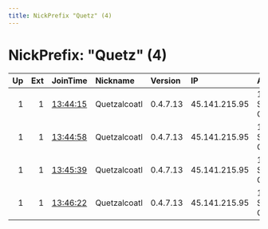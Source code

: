 ```yaml
---
title: NickPrefix "Quetz" (4)
---
```


# NickPrefix: "Quetz" (4)

|   Up |   Ext | JoinTime                                                                                              | Nickname     | Version   | IP            | AS                 | CC   |   ORp |   Dirp | OS    | Contact                            |   eFamMembers |
|-----:|------:|:------------------------------------------------------------------------------------------------------|:-------------|:----------|:--------------|:-------------------|:-----|------:|-------:|:------|:-----------------------------------|--------------:|
|    1 |     1 | [13:44:15](https://nusenu.github.io/OrNetStats/w/relay/729EBA5E71606D7E870887473384BC803D6A4774.html) | Quetzalcoatl | 0.4.7.13  | 45.141.215.95 | 1337 Services GmbH | pl   |  7100 |      0 | Linux | email:Quetzalcoatl relays protonma |           324 |
|    1 |     1 | [13:44:58](https://nusenu.github.io/OrNetStats/w/relay/BCD8EAAE60DE05131C2ED3D5CDC8D9F9EDE61C30.html) | Quetzalcoatl | 0.4.7.13  | 45.141.215.95 | 1337 Services GmbH | pl   |  7430 |      0 | Linux | email:Quetzalcoatl relays protonma |           324 |
|    1 |     1 | [13:45:39](https://nusenu.github.io/OrNetStats/w/relay/720C550D58FA3C9FCC54903614448272166877AA.html) | Quetzalcoatl | 0.4.7.13  | 45.141.215.95 | 1337 Services GmbH | pl   |  8100 |      0 | Linux | email:Quetzalcoatl relays protonma |           324 |
|    1 |     1 | [13:46:22](https://nusenu.github.io/OrNetStats/w/relay/2EB89757F1D8228784335232E2CE2989D220E590.html) | Quetzalcoatl | 0.4.7.13  | 45.141.215.95 | 1337 Services GmbH | pl   |  8430 |      0 | Linux | email:Quetzalcoatl relays protonma |           324 |
